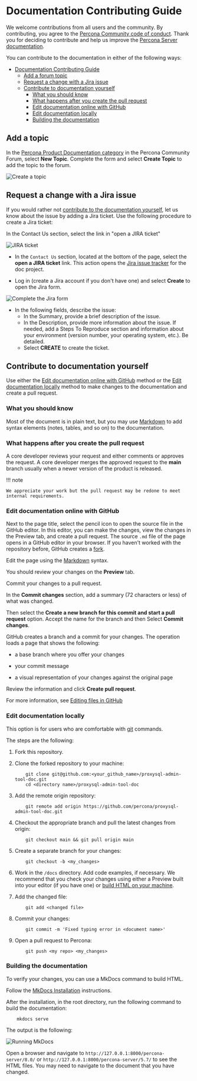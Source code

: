 # Documentation Contributing Guide

We welcome contributions from all users and the community. By contributing, you agree to the [Percona Community code of conduct](https://percona.community/contribute/coc/). Thank you for deciding to contribute and help us improve the [Percona Server documentation](https://docs.percona.com/percona-server/).

You can contribute to the documentation in either of the following ways:

- [Documentation Contributing Guide](#documentation-contributing-guide)
  - [Add a forum topic](#add-a-topic)
  - [Request a change with a Jira issue](#request-a-change-with-a-jira-issue)
  - [Contribute to documentation yourself](#contribute-to-documentation-yourself)
    - [What you should know](#what-you-should-know)
    - [What happens after you create the pull request](#what-happens-after-you-create-the-pull-request)
    - [Edit documentation online with GitHub](#edit-documentation-online-with-github)
    - [Edit documentation locally](#edit-documentation-locally)
    - [Building the documentation](#building-the-documentation)

## Add a topic

In the [Percona Product Documentation category](https://forums.percona.com/c/percona-product-documentation/71) in the Percona Community Forum, select **New Topic**. Complete the form and select **Create Topic** to add the topic to the forum.

![Create a topic](docs/_static/new-topic.png "Create a topic")

## Request a change with a Jira issue

If you would rather not [contribute to the documentation yourself](#contribute-to-documentation-yourself), let us know about the issue by adding a Jira ticket. Use the following procedure to create a Jira ticket:

In the Contact Us section, select the link in "open a JIRA ticket" 

![JIRA ticket](docs/_static/jira-ticket.png "JIRA ticket")

- In the `Contact Us` section, located at the bottom of the page, select the **open a JIRA ticket** link. This action opens the [Jira issue tracker](https://jira.percona.com/projects/PS/issues) for the doc project.

- Log in (create a Jira account if you don't have one) and select **Create** to open the Jira form.

![Complete the Jira form](docs/_static/create-issue.png "Complete the Jira form")

- In the following fields, describe the issue:
    - In the Summary, provide a brief description of the issue.
    - In the Description, provide more information about the issue. If needed, add a Steps To Reproduce section and information about your environment (version number, your operating system, etc.). Be detailed. 
    - Select **CREATE** to create the ticket.

## Contribute to documentation yourself

Use either the [Edit documentation online with GitHub](#edit-documentation-online-with-github) method or the [Edit documentation locally](#edit-documentation-locally) method to make changes to the documentation and create a pull request. 

### What you should know

Most of the document is in plain text, but you may use [Markdown](https://www.markdownguide.org/) to add syntax elements (notes, tables, and so on) to the documentation. 

### What happens after you create the pull request

A core developer reviews your request and either comments or approves the request. A core developer merges the approved request to the **main** branch usually when a newer version of the product is released.

!!! note

    We appreciate your work but the pull request may be redone to meet internal requirements.

### Edit documentation online with GitHub

Next to the page title, select the pencil icon to open the source file in the GitHub editor. In this editor, you can make the changes, view the changes in the Preview tab, and create a pull request. The source `.md` file of the page opens in a GitHub editor in your browser. If you haven't worked with the repository before, GitHub creates a [fork](https://docs.github.com/en/github/getting-started-with-github/fork-a-repo).

Edit the page using the [Markdown](https://www.markdownguide.org/) syntax.

You should review your changes on the **Preview** tab.

Commit your changes to a pull request.

In the **Commit changes** section, add a summary (72 characters or less) of what was changed.
  
Then select the **Create a new branch for this commit and start a pull request** option. Accept the name for the branch and then Select **Commit changes**.

GitHub creates a branch and a commit for your changes. The operation loads a page that shows the following:

- a base branch where you offer your changes
  
- your commit message
  
- a visual representation of your changes against the original page 

Review the information and click **Create pull request**.

For more information, see [Editing files in GitHub](https://docs.github.com/en/repositories/working-with-files/managing-files/editing-files) 

### Edit documentation locally

This option is for users who are comfortable with [git](https://git-scm.com/) commands. 

The steps are the following:

1. Fork this repository.

2. Clone the forked repository to your machine:

    ```shell
        git clone git@github.com:<your_github_name>/proxysql-admin-tool-doc.git
        cd <directory name>/proxysql-admin-tool-doc
    ```

3. Add the remote origin repository:

    ```shell
        git remote add origin https://github.com/percona/proxysql-admin-tool-doc.git
    ```

4. Checkout the appropriate branch and pull the latest changes from origin:

    ```shell
        git checkout main && git pull origin main
    ```

5. Create a separate branch for your changes:

    ```shell
        git checkout -b <my_changes>
    ```

6. Work in the `/docs` directory. Add code examples, if necessary. We recommend that you check your changes using either a Preview built into your editor (if you have one) or [build HTML on your machine](#building-the-documentation).

7. Add the changed file:

    ```shell
        git add <changed file>
    ```

8. Commit your changes:

    ```shell
        git commit -m 'Fixed typing error in <document name>'
    ```

9. Open a pull request to Percona:

    ```shell
        git push <my repo> <my_changes>
    ```

### Building the documentation

To verify your changes, you can use a MkDocs command to build HTML.

Follow the [MkDocs Installation](https://www.mkdocs.org/user-guide/installation/) instructions.

After the installation, in the root directory, run the following command to build the documentation:

```shell
    mkdocs serve
```

The output is the following:

![Running MkDocs](docs/_static/mkdocs.png "Running MkDocs")

Open a browser and navigate to `http://127.0.0.1:8000/percona-server/8.0/` or `http://127.0.0.1:8000/percona-server/5.7/` to see the HTML files. You may need to navigate to the document that you have changed.